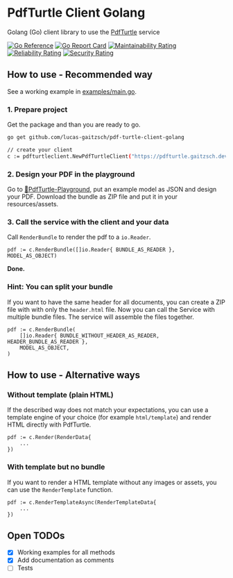 # PdfTurtle Client Golang
Golang (Go) client library to use the [PdfTurtle](https://github.com/lucas-gaitzsch/pdf-turtle) service 

[![Go Reference](https://pkg.go.dev/badge/github.com/lucas-gaitzsch/pdf-turtle-client-golang.svg)](https://pkg.go.dev/github.com/lucas-gaitzsch/pdf-turtle-client-golang)
[![Go Report Card](https://goreportcard.com/badge/github.com/lucas-gaitzsch/pdf-turtle-client-golang)](https://goreportcard.com/report/github.com/lucas-gaitzsch/pdf-turtle-client-golang)
[![Maintainability Rating](https://sonarcloud.io/api/project_badges/measure?project=lucas-gaitzsch_pdf-turtle-client-golang&metric=sqale_rating)](https://sonarcloud.io/summary/new_code?id=lucas-gaitzsch_pdf-turtle-client-golang)
[![Reliability Rating](https://sonarcloud.io/api/project_badges/measure?project=lucas-gaitzsch_pdf-turtle-client-golang&metric=reliability_rating)](https://sonarcloud.io/summary/new_code?id=lucas-gaitzsch_pdf-turtle-client-golang)
[![Security Rating](https://sonarcloud.io/api/project_badges/measure?project=lucas-gaitzsch_pdf-turtle-client-golang&metric=security_rating)](https://sonarcloud.io/summary/new_code?id=lucas-gaitzsch_pdf-turtle-client-golang)

## How to use - Recommended way

See a working example in [examples/main.go](./examples/main.go).

### 1. Prepare project

Get the package and than you are ready to go.
```bash
go get github.com/lucas-gaitzsch/pdf-turtle-client-golang
```

```bash
// create your client
c := pdfturtleclient.NewPdfTurtleClient("https://pdfturtle.gaitzsch.dev")
```

### 2. Design your PDF in the playground
Go to [🐢PdfTurtle-Playground](https://pdfturtle.gaitzsch.dev/), put an example model as JSON and design your PDF.
Download the bundle as ZIP file and put it in your resources/assets.

### 3. Call the service with the client and your data
Call `RenderBundle` to render the pdf to a `io.Reader`.

```golang
pdf := c.RenderBundle([]io.Reader{ BUNDLE_AS_READER }, MODEL_AS_OBJECT)
```

**Done.**

### Hint: You can split your bundle
If you want to have the same header for all documents, you can create a ZIP file with with only the `header.html` file.
Now you can call the Service with multiple bundle files. The service will assemble the files together.

```golang
pdf := c.RenderBundle(
    []io.Reader{ BUNDLE_WITHOUT_HEADER_AS_READER, HEADER_BUNDLE_AS_READER },
    MODEL_AS_OBJECT,
)
```


## How to use - Alternative ways
### Without template (plain HTML)
If the described way does not match your expectations, you can use a template engine of your choice (for example `html/template`) and render HTML directly with PdfTurtle.

```golang
pdf := c.Render(RenderData{
    ...
})
```

### With template but no bundle
If you want to render a HTML template without any images or assets, you can use the `RenderTemplate` function.

```golang
pdf := c.RenderTemplateAsync(RenderTemplateData{
    ...
})
```


## Open TODOs
- [x] Working examples for all methods
- [x] Add documentation as comments
- [ ] Tests

